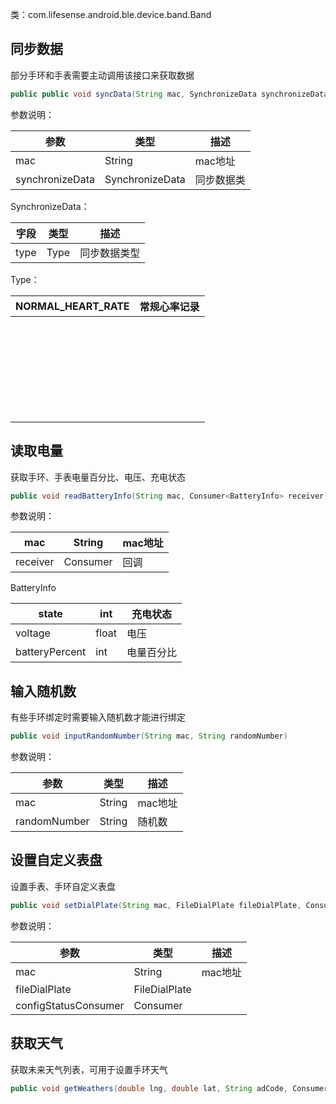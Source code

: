 类：com.lifesense.android.ble.device.band.Band
<a name="cXt4e"></a>
## 同步数据
部分手环和手表需要主动调用该接口来获取数据
```java
public public void syncData(String mac, SynchronizeData synchronizeData)
```
参数说明：

| 参数 | 类型 | 描述 |
| --- | --- | --- |
| mac | String | mac地址 |
| synchronizeData | SynchronizeData | 同步数据类 |

SynchronizeData：

| 字段 | 类型 | 描述 |
| --- | --- | --- |
| type | Type | 同步数据类型 |

Type：

| NORMAL_HEART_RATE | 常规心率记录 |
| --- | --- |
|  |  |
|  |  |
|  |  |
|  |  |
|  |  |
|  |  |
|  |  |
|  |  |
|  |  |
|  |  |
|  |  |
|  |  |
|  |  |
|  |  |
|  |  |
|  |  |
|  |  |
|  |  |
|  |  |
|  |  |
|  |  |
|  |  |
|  |  |
|  |  |
|  |  |
|  |  |
|  |  |
|  |  |



<a name="m7SMF"></a>
## 读取电量
获取手环、手表电量百分比、电压、充电状态
```java
public void readBatteryInfo(String mac, Consumer<BatteryInfo> receiver)
```
参数说明：

| mac | String | mac地址 |
| --- | --- | --- |
| receiver | Consumer<BtteryInfo> | 回调 |

BatteryInfo

| state | int | 充电状态 |
| --- | --- | --- |
| voltage | float | 电压 |
| batteryPercent | int | 电量百分比 |

<a name="OsxCG"></a>
## 输入随机数
有些手环绑定时需要输入随机数才能进行绑定
```java
public void inputRandomNumber(String mac, String randomNumber)
```
参数说明：

| 参数 | 类型 | 描述 |
| --- | --- | --- |
| mac | String | mac地址 |
| randomNumber | String | 随机数 |


<a name="BafzT"></a>
## 设置自定义表盘
设置手表、手环自定义表盘
```java
public void setDialPlate(String mac, FileDialPlate fileDialPlate, Consumer<ConfigStatus> configStatusConsumer)
```
参数说明：

| 参数 | 类型 | 描述 |
| --- | --- | --- |
| mac | String | mac地址 |
| fileDialPlate | FileDialPlate |  |
| configStatusConsumer | Consumer<ConfigStatus> |  |

<a name="wqReA"></a>
## 获取天气
获取未来天气列表，可用于设置手环天气
```java
public void getWeathers(double lng, double lat, String adCode, Consumer<Weathers> receiver)
```


